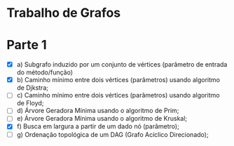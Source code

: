 # Trabalho de Grafos
# Parte 1
- [x] a) Subgrafo induzido por um conjunto de vértices (parâmetro de entrada do método/função)
- [x] b) Caminho mínimo entre dois vértices (parâmetros) usando algoritmo de Djkstra;
- [ ] c) Caminho mínimo entre dois vértices (parâmetros) usando algoritmo de Floyd;
- [ ] d) Árvore Geradora Mínima usando o algoritmo de Prim;
- [ ] e) Árvore Geradora Mínima usando o algoritmo de Kruskal;
- [x] f) Busca em largura a partir de um dado nó (parâmetro);
- [ ] g) Ordenação topológica de um DAG (Grafo Acíclico Direcionado);
